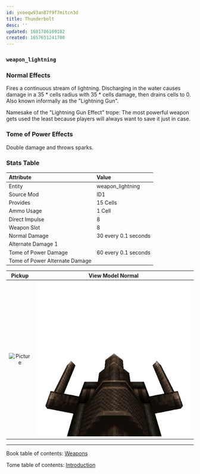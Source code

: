 ```yaml
---
id: yxoeqw93an87f9f7mitcn3d
title: Thunderbolt
desc: ''
updated: 1681786109182
created: 1657651241708
---
```

### `weapon_lightning`

### Normal Effects
Fires a continuous stream of lightning.  Discharging in the water causes damage
in a 35 * cells radius with 35 * cells damage, then drains cells to 0. Also
known informally as the "Lightning Gun".

Namesake of the "Lightning Gun Effect" trope:  The most powerful weapon gets
used the least because players will always want to save it just in case.

### Tome of Power Effects
Double damage and throws sparks.

### Stats Table

|Attribute                     |Value                          |
|:-----------------------------|:------------------------------|
|Entity                        |weapon_lightning               |
|Source Mod                    |ID1                            |
|Provides                      |15 Cells                       |
|Ammo Usage                    |1 Cell                         |
|Direct Impulse                |8                              |
|Weapon Slot                   |8                              |
|Normal Damage                 |30 every 0.1 seconds           |
|Alternate Damage 1            |                               |
|Tome of Power Damage          |60 every 0.1 seconds           |
|Tome of Power Alternate Damage|                               |

|Pickup|View Model Normal|
|:---:|:---:|
![Picture](assets/img/weapon_lightning.png)|![Picture](assets/img/v_thunderbolt.png)|

-------------------------------------------------------------------------------
Book table of contents: [Weapons](3.0-Weapons.md)
<br />

Tome table of contents: [Introduction](1.0-Introduction.md)